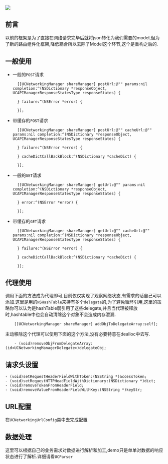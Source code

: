 
![](https://github.com/RPGLiker/UCNetworking/blob/master/Resource/%E3%83%A6%E3%83%8B%E3%82%B3%E3%83%BC%E3%83%B3%E3%82%AC%E3%83%B3%E3%83%80%E3%83%A0.jpeg)

## 前言

以前的框架是为了直接在网络请求完毕后就将json转化为我们需要的model,但为了新的路由组件化框架,降低耦合所以去除了Model这个环节,这个是重构之后的.

## 一般使用

- 一般的`POST`请求

   	    [[UCNetworkingManager shareManager] postUrl:@"" params:nil completion:^(NSDictionary *responseObject, UCAPIManagerResponseStatesType responseStates) {
            
        } failure:^(NSError *error) {
            
        }];
        
- 带缓存的`POST`请求

        [[UCNetworkingManager shareManager] postUrl:@"" cacheUrl:@"" params:nil completion:^(NSDictionary *responseObject, UCAPIManagerResponseStatesType responseStates) {

        } failure:^(NSError *error) {

        } cacheDictCallBackBlock:^(NSDictionary *cacheDict) {

        }];
        
- 一般的`GET`请求

    	[[UCNetworkingManager shareManager] getUrl:@"" params:nil completion:^(NSDictionary *responseObject, UCAPIManagerResponseStatesType responseStates) {
            
        } error:^(NSError *error) {
            
        }];
        
        
- 带缓存的`GET`请求
 
    	[[UCNetworkingManager shareManager] getUrl:@"" cacheUrl:@"" params:nil completion:^(NSDictionary *responseObject, UCAPIManagerResponseStatesType responseStates) {
    	
        } failure:^(NSError *error) {
        
        } cacheDictCallBackBlock:^(NSDictionary *cacheDict) {
        
        }];
        
## 代理使用

调用下面的方法成为代理即可,目前仅仅实现了观察网络状态,有需求的话自己可以添加.这里是用的`NSHashTable`来持有多个`delegate`的,为了避免循环引用,这里的策略你可以认为是hashTable弱引用了这些delegate,并且当代理被释放时,hashtable中也会自动清除这个对象不会造成内存泄漏.

  		[[UCNetworkingManager shareManager] addObjToDelegateArray:self];
  		
主动移除这个代理可以使用下面的这个方法,没有必要特意在dealloc中去写.

		- (void)removeObjFromDelegateArray:(id<UCNetworkingManagerDelegate>)delegateObj;

## 请求头设置

	- (void)setRequestHeaderFieldWithToken:(NSString *)accessToken;
    - (void)setRequestHTTPHeadFieldWithDictionary:(NSDictionary *)dict;
    - (void)removeTokenFromHeaderField;
    - (void)removeValueFromHeaderFieldWithKey:(NSString *)keyStr;

## URL配置

在`UCNetworkingUrlConfig`类中去完成配置

## 数据处理

这里可以根据自己的业务需求对数据进行解析和加工,demo只是单单对数据的响应状态进行了解析.详细请看`UCParser`
